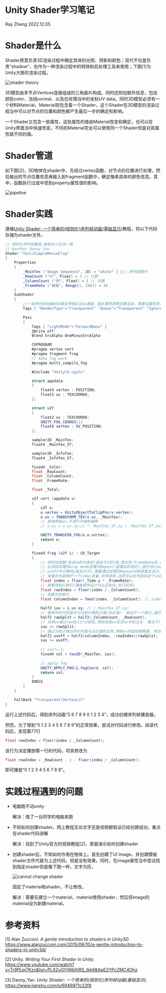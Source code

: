 # Unity Shader学习笔记

Ray Zheng  2022.12.05



# Shader是什么

Shader原意负责3D渲染过程中确定具体的光照、阴影和颜色；现代不仅是负责“shadow”，也作为一种渲染过程中的特效和后处理工具来使用；下图[1]为Unity大致的渲染过程。

![shader theory](https://www.alanzucconi.com/wp-content/uploads/2015/06/shader-theory.png)



3D模型由多节点Vertices连接组成的三角面片构成。同时还附加额外信息，包括颜色color、法线normal、以及在纹理当中的坐标UV data。同时3D模型必须有一个材料Material，Material则包含着一个Shader，这个Shader在3D模型的渲染过程当中可以对节点的位置和颜色都产生最后一步的确定和影响。

一个Shader又包含一些属性，这些属性的值由Material改变和确定，也可以在Unity界面当中快速改变。不同的Material完全可以使用同一个Shader但是对其属性赋不同的值。



# Shader管道

如下图[2]，3D物体在shader中，先经过vertex函数，对节点的位置进行处理，然后输出的节点位置信息再输入到fragment函数中，确定像素具体的颜色信息。其中，函数执行过成中受到property属性值的影响。

![pipeline](https://raw.githubusercontent.com/zhengrc19/testshader2d/master/Unity%20Shader%E5%AD%A6%E4%B9%A0%E7%AC%94%E8%AE%B0.assets/%E6%88%AA%E5%B1%8F2022-12-07%2001.25.56.png)





# Shader实践

遵循[Unity Shader: 一个简单的(规则化)序列帧动画(基础显示)](https://www.jianshu.com/p/6946971c22f8)教程，将以下代码存储为shader文件。

```csharp
// 规则化序列帧播放,每帧大小应该一致
// @author Danny_Yan
Shader "Test/SimpleMovieClip"
{
    Properties
    {
        _MainTex ("Image Sequence", 2D) = "white" { }// 序列帧图片
        _RowCount ("行", Float) = 1 // 行数
        _ColumnCount ("列", Float) = 1 // 列数
        _FrameRate ("帧率", Range(1, 100)) = 30 
    }
    SubShader
    {
        //一般序列帧动画的纹理会带有Alpha通道，因此要按透明效果渲染，需要设置标签，关闭深度写入，使用并设置混合
        Tags { "RenderType"="Transparent" "Queue"="Transparent" "IgnoreProjector"="True"}

        Pass
        {
            Tags { "LightMode"="ForwardBase" }
            ZWrite off
            Blend SrcAlpha OneMinusSrcAlpha

            CGPROGRAM
            #pragma vertex vert
            #pragma fragment frag
            // make fog work
            #pragma multi_compile_fog

            #include "UnityCG.cginc"

            struct appdata
            {
                float4 vertex : POSITION;
                float2 uv : TEXCOORD0;
            };

            struct v2f
            {
                float2 uv : TEXCOORD0;
                UNITY_FOG_COORDS(1)
                float4 vertex : SV_POSITION;
            };

            sampler2D _MainTex;
            float4 _MainTex_ST;

            sampler2D _InfoTex;
            float4 _InfoTex_ST;

            fixed4 _Color;
            float _RowCount;
            float _ColumnCount;
            float _FrameRate;

            float _Total;

            v2f vert (appdata v)
            {
                v2f o;
                o.vertex = UnityObjectToClipPos(v.vertex);
                o.uv = TRANSFORM_TEX(v.uv, _MainTex);
                // 是用原始uv,不进行平铺和偏移
                // o.uv = v.uv.xy;// * _MainTex_ST.xy + _MainTex_ST.zw;

                UNITY_TRANSFER_FOG(o,o.vertex);
                return o;
            }

            fixed4 frag (v2f i) : SV_Target
            {
                // 将时间取整(变成以秒为单位)相当于1秒1帧,放大到_FrameRate后,相当于得到帧index,通过index去计算行列索引.
                // 必须将纹理的wrap mode设置为Repeat(或类似的设定),因为当time>_ColumnCount*2时,row会大于_RowCount
                // uvoff中计算的y值会大于1,需要通过纹理的Repeat机制来重复显示.
                // 或者在外部维护一个index变量,并传进来,这样可以在外层将这个index进行重置为0
                float index = floor(_Time.y * _FrameRate); 
                // 取整得到行索引(播放顺序设计为从左到右,先行后列)
                float rowIndex = floor(index / _ColumnCount);
                // 余数为列索引 
                float columnIndex = fmod(index, _ColumnCount); // index - rowIndex * _ColumnCount;
                
                half2 iuv = i.uv.xy; // /_MainTex_ST.xy;
                // 使用中的行列值作为分割计算的元值(总比值). 相当于一个窗口,通过该窗口的上下左右定位得到每帧图片的uv
                half2 rawSplit = half2(_ColumnCount, _RowCount);
                // 当前uv通过rawSplit分割后,得到当前uv在总uv中的占比. 相当于(窗口的)固定大小
                iuv /= rawSplit;
                // 通过当前计算出的行列值与总比值的比例,得到uv的起始偏移量. 相当于(窗口的)起始位置, row是从上到下,取反后转换为uv的从下到上
                half2 uvoff = half2(columnIndex, -rowIndex)/rawSplit;
                iuv += uvoff;
                
                // iuv*=-1;
                fixed4 col = tex2D(_MainTex, iuv);
                
                // apply fog
                UNITY_APPLY_FOG(i.fogCoord, col);
                return col;
            }
            ENDCG
        }
    }

    FallBack "Transparent/VertexLit"
}
```

运行上述代码后，得到序列动画“5 6 7 8 9 0 1 2 3 4”，成功创建序列帧播放器。

然而，为了得到“0 1 2 3 4 5 6 7 8 9”的正常效果，尝试对代码进行修改。阅读代码后，发现第77行

```csharp
float rowIndex = floor(index / _ColumnCount);
```

该行为决定播放哪一行的代码，将其修改为

```csharp
float rowIndex = _RowCount - 1 - floor(index / _ColumnCount);
```

即可播放“0 1 2 3 4 5 6 7 8 9”。



# 实践过程遇到的问题

- 电脑跑不动unity

  解决：借了一台同学的电脑来跑

- 不知如何创建shader。网上教程无论文字还是视频都假设已经创建成功，重点在shader代码讲解

  解决：找到了Unity官方的视频教程[2]，里面演示如何创建shader

* 创建shader后，不知如何作用在物体上。首先创建了UI Image，并创建模板shader文件代替为上述代码，但是没有效果。同时，在image属性当中尝试找到指定shader但是像下图一样，文字为灰，

  ![cannot change shader](https://raw.githubusercontent.com/zhengrc19/testshader2d/master/Unity%20Shader%E5%AD%A6%E4%B9%A0%E7%AC%94%E8%AE%B0.assets/image-20221207144611885.png)

  固定了material和shader，不让修改。

  解决：需要先建立一个material，material使用shader，然后将image的material设为新建material。



# 参考资料

[1] Alan Zucconi. *A gentle introduction to shaders in Unity3D.* https://www.alanzucconi.com/2015/06/10/a-gentle-introduction-to-shaders-in-unity3d/

[2] Unity. *Writing Your First Shader in Unity.* https://www.youtube.com/watch?v=Tr9PLpj7Kzc&list=PLX2vGYjWbI0RS_lkb68ApE2YPcZMC4Ohz

[3] Danny_Yan. *Unity Shader: 一个简单的(规则化)序列帧动画(基础显示)*. https://www.jianshu.com/p/6946971c22f8
